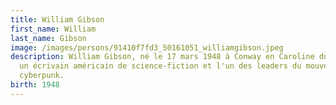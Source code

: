 ```yaml
---
title: William Gibson
first_name: William
last_name: Gibson
image: /images/persons/91410f7fd3_50161051_williamgibson.jpeg
description: William Gibson, né le 17 mars 1948 à Conway en Caroline du Sud, est
  un écrivain américain de science-fiction et l'un des leaders du mouvement
  cyberpunk.
birth: 1948
---
```

